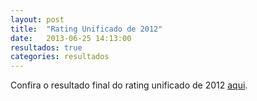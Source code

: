 ```yaml
---
layout: post
title:  "Rating Unificado de 2012"
date:   2013-06-25 14:13:00
resultados: true
categories: resultados
---
```


Confira o resultado final do rating unificado de 2012 [aqui]({{site.baseurl}}/documentos/ratingunificado2012.pdf "Rating Unificado de 2012").